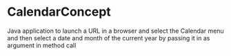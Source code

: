 # CalendarConcept
Java application to launch a URL in a browser and select the Calendar menu and then select a date and month of the current year by passing it in as argument in method call
